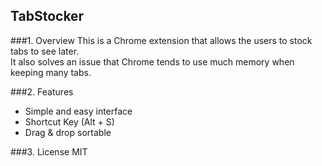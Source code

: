 TabStocker
----------
###1. Overview
This is a Chrome extension that allows the users to stock tabs to see later.  
It also solves an issue that Chrome tends to use much memory when keeping many tabs.

###2. Features
- Simple and easy interface
- Shortcut Key (Alt + S)
- Drag & drop sortable

###3. License
MIT
